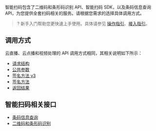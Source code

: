 智能扫码包含了二维码和条形码识别 API、智能扫码 SDK，以及条码信息查询 API，为您提供全套扫码相关的服务。请根据您需求的选择具体调用方式。

>? 新手入门帮助您更快速上手使用。具体请参见 [操作指引](https://cloud.tencent.com/document/product/1214/48720)、[接入指引](https://cloud.tencent.com/document/product/1214/48721)。
 
## 调用方式
云直播、云点播和视频处理的 API 调用方式相同，其相关说明如下所示：

- [请求结构](https://cloud.tencent.com/document/product/866/33517)
- [公共参数](https://cloud.tencent.com/document/product/866/33518)
- [签名方法 v3](https://cloud.tencent.com/document/product/866/33519)
- [签名方法](https://cloud.tencent.com/document/product/866/33520)
- [返回结果](https://cloud.tencent.com/document/product/866/33521)


##  智能扫码相关接口 

- [条码信息查询](https://cloud.tencent.com/document/product/866/45513)
- [二维码和条形码识别](https://cloud.tencent.com/document/product/866/38292)


